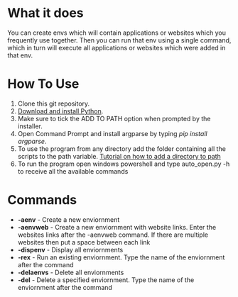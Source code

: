 # What it does
You can create envs which will contain applications or websites which you frequently use together.
Then you can run that env using a single command, which in turn will execute all applications or websites which were added in that env.


# How To Use
1. Clone this git repository.
1. [Download and install Python](https://www.python.org/downloads/).
1. Make sure to tick the ADD TO PATH option when prompted by the installer.
1. Open Command Prompt and install argparse by typing *pip install argparse*.
1. To use the program from any directory add the folder containing all the scripts to the path variable. [Tutorial on how to add a directory to path](https://correlated.kayako.com/article/40-running-python-scripts-from-anywhere-under-windows) 
1. To run the program open windows powershell and type auto_open.py -h to receive all the available commands


# Commands
* **-aenv** - Create a new enviornment
* **-aenvweb** - Create a new enviornment with website links. Enter the websites links after the -aenvweb command. If there are multiple websites then put a space between each link
* **-dispenv** - Display all enviornments
* **-rex** - Run an existing enviornment. Type the name of the enviornment after the command
* **-delaenvs** - Delete all enviornments
* **-del** - Delete a specified enviornment. Type the name of the enviornment after the command